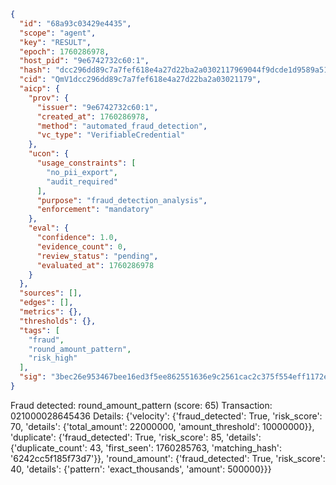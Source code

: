 ```json
{
  "id": "68a93c03429e4435",
  "scope": "agent",
  "key": "RESULT",
  "epoch": 1760286978,
  "host_pid": "9e6742732c60:1",
  "hash": "dcc296dd89c7a7fef618e4a27d22ba2a0302117969044f9dcde1d9589a5173a4",
  "cid": "QmV1dcc296dd89c7a7fef618e4a27d22ba2a03021179",
  "aicp": {
    "prov": {
      "issuer": "9e6742732c60:1",
      "created_at": 1760286978,
      "method": "automated_fraud_detection",
      "vc_type": "VerifiableCredential"
    },
    "ucon": {
      "usage_constraints": [
        "no_pii_export",
        "audit_required"
      ],
      "purpose": "fraud_detection_analysis",
      "enforcement": "mandatory"
    },
    "eval": {
      "confidence": 1.0,
      "evidence_count": 0,
      "review_status": "pending",
      "evaluated_at": 1760286978
    }
  },
  "sources": [],
  "edges": [],
  "metrics": {},
  "thresholds": {},
  "tags": [
    "fraud",
    "round_amount_pattern",
    "risk_high"
  ],
  "sig": "3bec26e953467bee16ed3f5ee862551636e9c2561cac2c375f554eff1172eb64"
}
```

Fraud detected: round_amount_pattern (score: 65)
Transaction: 021000028645436
Details: {'velocity': {'fraud_detected': True, 'risk_score': 70, 'details': {'total_amount': 22000000, 'amount_threshold': 10000000}}, 'duplicate': {'fraud_detected': True, 'risk_score': 85, 'details': {'duplicate_count': 43, 'first_seen': 1760285763, 'matching_hash': '6242cc5f185f73d7'}}, 'round_amount': {'fraud_detected': True, 'risk_score': 40, 'details': {'pattern': 'exact_thousands', 'amount': 500000}}}